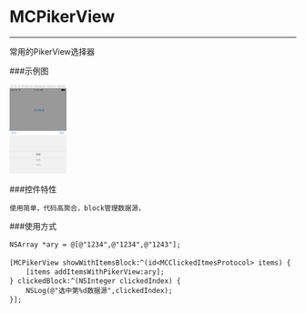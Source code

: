 # MCPikerView

---

常用的PikerView选择器
 
###示例图

![PikerviewImage](https://github.com/hhcui/MCPikerView/blob/master/pikerview.png)

###控件特性

	使用简单，代码高聚合，block管理数据源，
	
###使用方式

    NSArray *ary = @[@"1234",@"1234",@"1243"];
    
    [MCPikerView showWithItemsBlock:^(id<MCClickedItmesProtocol> items) {
        [items addItemsWithPikerView:ary];
    } clickedBlock:^(NSInteger clickedIndex) {
        NSLog(@"选中第%d数据源",clickedIndex);
    }];



